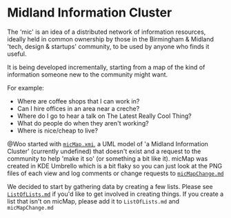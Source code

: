 # Midland Information Cluster

The 'mic' is an idea of a distributed network of information resources, ideally held in common ownership by those in the Birmingham & Midland 'tech, design & startups' community, to be used by anyone who finds it useful.

It is being developed incrementally, starting from a map of the kind of information someone new to the community might want.

For example:

- Where are coffee shops that I can work in?
- Can I hire offices in an area near a creche?
- Where do I go to hear a talk on The Latest Really Cool Thing?
- What do people do when they aren't working?
- Where is nice/cheap to live?

@Woo started with [`micMap.xmi`](./micMap.xmi), a UML model of 'a Midland Information Cluster' (currently undefined) that doesn't exist and a request to the community to help 'make it so' (or something a bit like it). micMap was created in KDE Umbrello which is a bit flaky so you can just look at the PNG files of each view and log comments or change requests to [`micMapChange.md`](./micMapChange.md)

We decided to start by gathering data by creating a few lists. Please see [`ListOfLists.md`](./ListOfLists.md) if you'd like to get involved in creating things. If you create a list that isn't on micMap, please add it to `ListOfLists.md` and `micMapChange.md`
